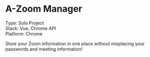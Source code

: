 # A-Zoom Manager
Type: Solo Project <br>
Stack: Vue, Chrome API <br>
Platform: Chrome <br>

Store your Zoom information in one place without misplacing your passwords and meeting information! 

